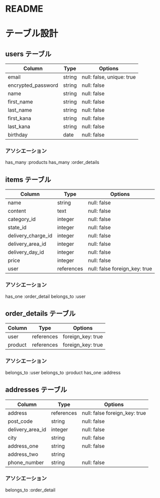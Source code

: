 # README

# テーブル設計

## users テーブル

| Column             | Type   | Options     |
| ------------------ | ------ | ----------- |
| email              | string | null: false, unique: true  |
| encrypted_password | string | null: false |
| name               | string | null: false |
| first_name         | string | null: false |
| last_name          | string | null: false |
| first_kana         | string | null: false |
| last_kana          | string | null: false |
| birthday           | date | null: false |

### アソシエーション

has_many :products
has_many :order_details 

## items テーブル

| Column             | Type       | Options     |
| ------------------ | ---------- | ----------- |
| name               | string     | null: false |
| content            | text       | null: false |
| category_id        | integer    | null: false |
| state_id           | integer    | null: false |
| delivery_charge_id | integer    | null: false |
| delivery_area_id   | integer    | null: false |
| delivery_day_id    | integer    | null: false |
| price              | integer    | null: false |
| user               | references | null: false foreign_key: true |

### アソシエーション
has_one :order_detail
belongs_to :user

## order_details テーブル

| Column             | Type       | Options           |
| ------------------ | ---------- | ----------------- |
| user               | references | foreign_key: true |
| product            | references | foreign_key: true |

### アソシエーション
belongs_to :user
belongs_to :product
has_one :address

## addresses テーブル

| Column             | Type       | Options     |
| ------------------ | ---------- | ----------- |
| address            | references | null: false foreign_key: true |
| post_code          | string     | null: false |
| delivery_area_id   | integer    | null: false |
| city               | string     | null: false |
| address_one        | string     | null: false |
| address_two        | string     | |
| phone_number       | string     | null: false |

### アソシエーション
belongs_to :order_detail
